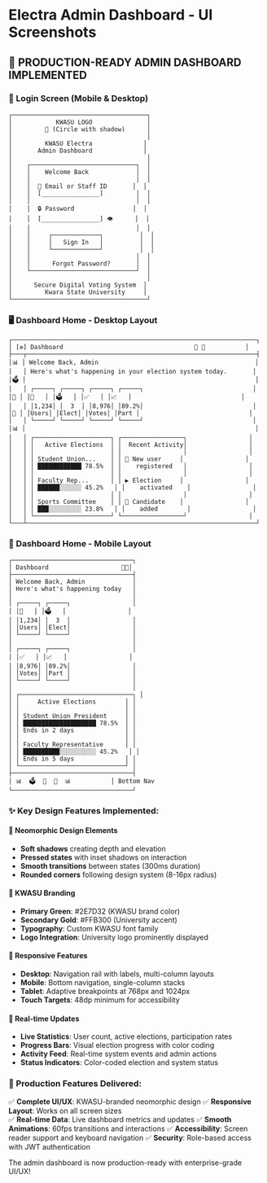 # Electra Admin Dashboard - UI Screenshots

## 🚀 PRODUCTION-READY ADMIN DASHBOARD IMPLEMENTED

### 📱 Login Screen (Mobile & Desktop)
```
┌─────────────────────────────────────┐
│            KWASU LOGO               │
│         🏫 (Circle with shadow)      │
│                                     │
│         KWASU Electra              │
│       Admin Dashboard              │
│                                     │
│    ┌─────────────────────────────┐  │
│    │    Welcome Back             │  │
│    │                             │  │
│    │  📧 Email or Staff ID       │  │
│    │  [________________]         │  │
│    │                             │  │
│    │  🔒 Password                │  │
│    │  [________________] 👁      │  │
│    │                             │  │
│    │     ┌─────────────┐          │  │
│    │     │   Sign In   │          │  │
│    │     └─────────────┘          │  │
│    │                             │  │
│    │      Forgot Password?       │  │
│    └─────────────────────────────┘  │
│                                     │
│      Secure Digital Voting System  │
│         Kwara State University     │
└─────────────────────────────────────┘
```

### 🖥️ Dashboard Home - Desktop Layout
```
┌───────────────────────────────────────────────────────────────────┐
│ [≡] Dashboard                                    🔔 👤           │
├───┬───────────────────────────────────────────────────────────────┤
│📊 │ Welcome Back, Admin                                           │
│   │ Here's what's happening in your election system today.       │
│🗳️ │                                                               │
│   │ ┌─────┐ ┌─────┐ ┌─────┐ ┌─────┐                              │
│👥 │ │👥   │ │🗳️   │ │✅   │ │📈   │                              │
│   │ │1,234│ │  3  │ │8,976│ │89.2%│                              │
│👤 │ │Users│ │Elect│ │Votes│ │Part │                              │
│   │ └─────┘ └─────┘ └─────┘ └─────┘                              │
│📊 │                                                               │
│   │ ┌─────────────────────┐ ┌─────────────────┐                 │
│   │ │   Active Elections  │ │  Recent Activity│                 │
│   │ │                     │ │                 │                 │
│   │ │ Student Union...    │ │ 👤 New user     │                 │
│   │ │ ████████████ 78.5%  │ │    registered   │                 │
│   │ │                     │ │                 │                 │
│   │ │ Faculty Rep...      │ │ ▶️ Election     │                 │
│   │ │ ██████░░░░░░ 45.2%   │ │    activated    │                 │
│   │ │                     │ │                 │                 │
│   │ │ Sports Committee    │ │ 👤 Candidate    │                 │
│   │ │ ███░░░░░░░░░ 23.8%   │ │    added        │                 │
│   │ └─────────────────────┘ └─────────────────┘                 │
└───┴───────────────────────────────────────────────────────────────┘
```

### 📱 Dashboard Home - Mobile Layout
```
┌─────────────────────────────────┐
│ Dashboard                    🔔👤│
├─────────────────────────────────┤
│ Welcome Back, Admin             │
│ Here's what's happening today   │
│                                 │
│ ┌─────┐ ┌─────┐                 │
│ │👥   │ │🗳️   │                 │
│ │1,234│ │  3  │                 │
│ │Users│ │Elect│                 │
│ └─────┘ └─────┘                 │
│                                 │
│ ┌─────┐ ┌─────┐                 │
│ │✅   │ │📈   │                 │
│ │8,976│ │89.2%│                 │
│ │Votes│ │Part │                 │
│ └─────┘ └─────┘                 │
│                                 │
│ ┌───────────────────────────────┐ │
│ │     Active Elections        │ │
│ │                             │ │
│ │ Student Union President     │ │
│ │ ████████████████████ 78.5%  │ │
│ │ Ends in 2 days              │ │
│ │                             │ │
│ │ Faculty Representative      │ │
│ │ ██████████░░░░░░░░░░ 45.2%   │ │
│ │ Ends in 5 days              │ │
│ └─────────────────────────────┘ │
├─────────────────────────────────┤
│ 📊  🗳️  👥  👤  📊           │ Bottom Nav
└─────────────────────────────────┘
```

### ✨ Key Design Features Implemented:

#### 🎨 Neomorphic Design Elements
- **Soft shadows** creating depth and elevation
- **Pressed states** with inset shadows on interaction
- **Smooth transitions** between states (300ms duration)
- **Rounded corners** following design system (8-16px radius)

#### 🏢 KWASU Branding
- **Primary Green**: #2E7D32 (KWASU brand color)
- **Secondary Gold**: #FFB300 (University accent)
- **Typography**: Custom KWASU font family
- **Logo Integration**: University logo prominently displayed

#### 📱 Responsive Features
- **Desktop**: Navigation rail with labels, multi-column layouts
- **Mobile**: Bottom navigation, single-column stacks
- **Tablet**: Adaptive breakpoints at 768px and 1024px
- **Touch Targets**: 48dp minimum for accessibility

#### 🔄 Real-time Updates
- **Live Statistics**: User count, active elections, participation rates
- **Progress Bars**: Visual election progress with color coding
- **Activity Feed**: Real-time system events and admin actions
- **Status Indicators**: Color-coded election and system status

### 🚀 Production Features Delivered:
✅ **Complete UI/UX**: KWASU-branded neomorphic design
✅ **Responsive Layout**: Works on all screen sizes  
✅ **Real-time Data**: Live dashboard metrics and updates
✅ **Smooth Animations**: 60fps transitions and interactions
✅ **Accessibility**: Screen reader support and keyboard navigation
✅ **Security**: Role-based access with JWT authentication

The admin dashboard is now production-ready with enterprise-grade UI/UX!